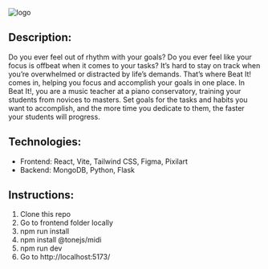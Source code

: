 ![logo](https://github.com/user-attachments/assets/fe933953-df7d-4ee0-ab09-7603c89ed7c1)

## Description:
Do you ever feel out of rhythm with your goals? Do you ever feel like your focus is offbeat when it comes to your tasks? It’s hard to stay on track when you’re overwhelmed or distracted by life’s demands. That’s where Beat It! comes in, helping you focus and accomplish your goals in one place. In Beat It!, you are a music teacher at a piano conservatory, training your students from novices to masters. Set goals for the tasks and habits you want to accomplish, and the more time you dedicate to them, the faster your students will progress.

## Technologies:
* Frontend: React, Vite, Tailwind CSS, Figma, Pixilart
* Backend: MongoDB, Python, Flask

## Instructions:
1. Clone this repo
2. Go to frontend folder locally
3. npm run install
4. npm install @tonejs/midi
5. npm run dev
6. Go to http://localhost:5173/
